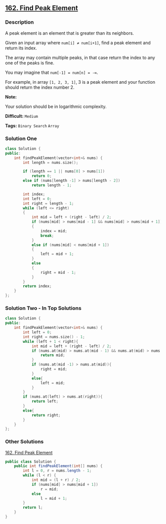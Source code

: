 ## [162. Find Peak Element](https://leetcode.com/problems/find-peak-element/description/)

### Description

A peak element is an element that is greater than its neighbors.

Given an input array where `num[i] ≠ num[i+1]`, find a peak element and return its index.

The array may contain multiple peaks, in that case return the index to any one of the peaks is fine.

You may imagine that `num[-1] = num[n] = -∞`.

For example, in array `[1, 2, 3, 1]`, 3 is a peak element and your function should return the index number 2.

**Note:**

Your solution should be in logarithmic complexity.

**Difficult:** `Medium`

**Tags:** `Binary Search` `Array`

### Solution One

```c++
class Solution {
public:
    int findPeakElement(vector<int>& nums) {
        int length = nums.size();

        if (length == 1 || nums[0] > nums[1])
            return 0;
        else if (nums[length -1] > nums[length - 2])
            return length - 1;

        int index;
        int left = 0;
        int right = length - 1;
        while (left <= right)
        {
            int mid = left + (right - left) / 2;
            if (nums[mid] > nums[mid - 1] && nums[mid] > nums[mid + 1])
            {
                index = mid;
                break;
            }
            else if (nums[mid] < nums[mid + 1])
            {
                left = mid + 1;
            }
            else
            {
                right = mid - 1;
            }
        }
        return index;
    }
};
```

### Solution Two - In Top Solutions

```c++
class Solution {
public:
    int findPeakElement(vector<int>& nums) {
        int left = 0;
        int right = nums.size() - 1;
        while (left + 1 < right){
            int mid = left + (right - left) / 2;
            if (nums.at(mid) > nums.at(mid - 1) && nums.at(mid) > nums.at(mid + 1)){
                return mid;
            }
            if (nums.at(mid -1) > nums.at(mid)){
                right = mid;
            }
            else{
                left = mid;
            }
        }
        if (nums.at(left) > nums.at(right)){
            return left;
        }
        else{
            return right;
        }
    }
};
```

### Other Solutions

[162. Find Peak Element](https://leetcode.com/problems/find-peak-element/solution/)

```java
public class Solution {
    public int findPeakElement(int[] nums) {
        int l = 0, r = nums.length - 1;
        while (l < r) {
            int mid = (l + r) / 2;
            if (nums[mid] > nums[mid + 1])
                r = mid;
            else
                l = mid + 1;
        }
        return l;
    }
}
```
